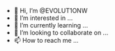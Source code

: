 - 👋 Hi, I’m @EVOLUT1ONW
- 👀 I’m interested in ...
- 🌱 I’m currently learning ...
- 💞️ I’m looking to collaborate on ...
- 📫 How to reach me ...

<!---
EVOLUT1ONW/EVOLUT1ONW is a ✨ special ✨ repository because its `README.md` (this file) appears on your GitHub profile.
You can click the Preview link to take a look at your changes.
--->
